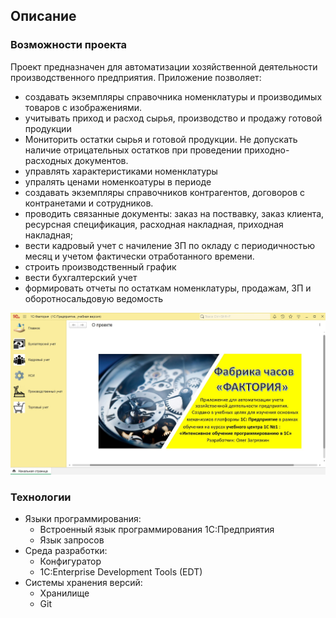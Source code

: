 ## Описание
### Возможности проекта
Проект предназначен для автоматизации хозяйственной деятельности производственного предприятия. Приложение позволяет:
 - создавать экземпляры справочника номенклатуры и производимых товаров с изображениями.
 - учитывать приход и расход сырья, производство и продажу готовой продукции
 - Мониторить остатки сырья и готовой продукции. Не допускать наличие  отрицательных остатков при проведении приходно-расходных документов.
 - управлять характеристиками номенклатуры
 - упралять ценами номенкоатуры в периоде
 - создавать экземпляры справочников контрагентов, договоров с контранетами и сотрудников.
 - проводить связанные документы: заказ на поствавку, заказ клиента, ресурсная спецификация, расходная накладная, приходная накладная;
 - вести кадровый учет с начиление ЗП по окладу с периодичностью месяц и учетом фактически отработанного времени.
 - строить производственный график
 - вести бухгалтерский учет
 - формировать отчеты по остаткам номенклатуры, продажам, ЗП и оборотносальдовую ведомость
<img  alt="1С:Watch-Factory-enterprise" src="https://github.com/Oleg-zag/1C-watch_factory_enterprise/blob/main/%D0%9A%D0%B0%D1%80%D1%82%D0%B8%D0%BD%D0%BA%D0%B0%20GITHUB.jpg">

### Технологии
- Языки программирования:
    * Встроенный язык программирования 1С:Предприятия
    * Язык запросов
- Среда разработки:
    * Конфигуратор
    * 1C:Enterprise Development Tools (EDT)
- Системы хранения версий:
    * Хранилище
    * Git

